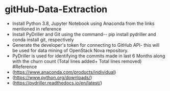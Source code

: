 # gitHub-Data-Extraction

- Install Python 3.8, Jupyter Notebook using Anaconda from the links mentioned in reference
- Install PyDriller and Git using the command-- pip install pydriller and conda install git, respectively
- Generate the developer's token for connecting to GitHub API- this will be used for data mining of OpenStack Nova repository.
- PyDriller is used for identifying the commits made in last 6 Months along with the churn count (Total lines added+ Total lines removed)
#Reference
- (https://www.anaconda.com/products/individual)
- (https://www.python.org/downloads/)
- (https://pydriller.readthedocs.io/en/latest/)
